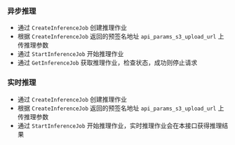 ### 异步推理
- 通过 `CreateInferenceJob` 创建推理作业
- 根据 `CreateInferenceJob` 返回的预签名地址 `api_params_s3_upload_url` 上传推理参数
- 通过 `StartInferenceJob` 开始推理作业
- 通过 `GetInferenceJob` 获取推理作业，检查状态，成功则停止请求


### 实时推理
- 通过 `CreateInferenceJob` 创建推理作业
- 根据 `CreateInferenceJob` 返回的预签名地址 `api_params_s3_upload_url` 上传推理参数
- 通过 `StartInferenceJob` 开始推理作业，实时推理作业会在本接口获得推理结果
